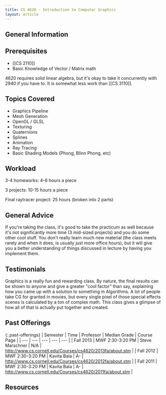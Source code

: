 ```yaml
---
title: CS 4620 - Introduction to Computer Graphics
layout: article
---
```


## General Information

## Prerequisites

- [[CS 2110]]
- Basic Knowledge of Vector / Matrix math

4620 requires solid linear algebra, but it's okay to take it concurrently with 2940 if you have to. It is somewhat less work than [[CS 3110]].

## Topics Covered

 - Graphics Pipeline
 - Mesh Generation
 - OpenGL / GLSL
 - Texturing
 - Quaternions
 - Splines
 - Animation
 - Ray Tracing
 - Basic Shading Models (Phong, Blinn Phong, etc)

## Workload

3-4 homeworks: 4-6 hours a piece

3 projects: 10-15 hours a piece

Final raytracer project: 25 hours (broken into 2 parts)

## General Advice

If you're taking the class, it's good to take the practicum as well because it's not significantly more time (3 mid-sized projects) and you do some other cool stuff. You don't really learn much new material (the class meets rarely and when it does, is usually just more office hours), but it will give you a better understanding of things discussed in lecture by having you implement them.

## Testimonials

Graphics is a really fun and rewarding class. By nature, the final results can be shown to anyone and give a greater "cool factor" than say, explaining how you came up with a solution to something in Algorithms. A lot of people take CG for granted in movies, but every single pixel of those special effects scenes is calculated by a ton of complex math. This class gives a glimpse of how all of that is actually put together and created.

## Past Offerings

{:.past-offerings}
| Semester | Time | Professor | Median Grade | Course Page |
| --- | --- | --- | --- | --- |
| Fall 2013 | MWF 2:30-3:20 PM | Steve Marschner | N/A | http://www.cs.cornell.edu/Courses/cs4620/2013fa/about.stm |
| Fall 2012 | MWF 2:30-3:20 PM | Kavita Bala | A- | http://www.cs.cornell.edu/Courses/cs4620/2012fa/about.stm |
| Fall 2011 | MWF 2:30-3:20 PM | Kavita Bala | A- | http://www.cs.cornell.edu/Courses/cs4620/2011fa/about.stm |

## Resources

